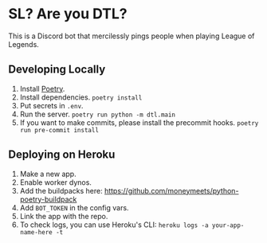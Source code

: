 # SL? Are you DTL?

This is a Discord bot that mercilessly pings people when playing League of
Legends.

## Developing Locally

1. Install [Poetry](https://python-poetry.org/).
2. Install dependencies. `poetry install`
3. Put secrets in `.env`.
4. Run the server. `poetry run python -m dtl.main`
5. If you want to make commits, please install the precommit hooks.
   `poetry run pre-commit install`

## Deploying on Heroku

1. Make a new app.
2. Enable worker dynos.
3. Add the buildpacks here: https://github.com/moneymeets/python-poetry-buildpack
4. Add `BOT_TOKEN` in the config vars.
5. Link the app with the repo.
6. To check logs, you can use Heroku's CLI: `heroku logs -a your-app-name-here -t`
